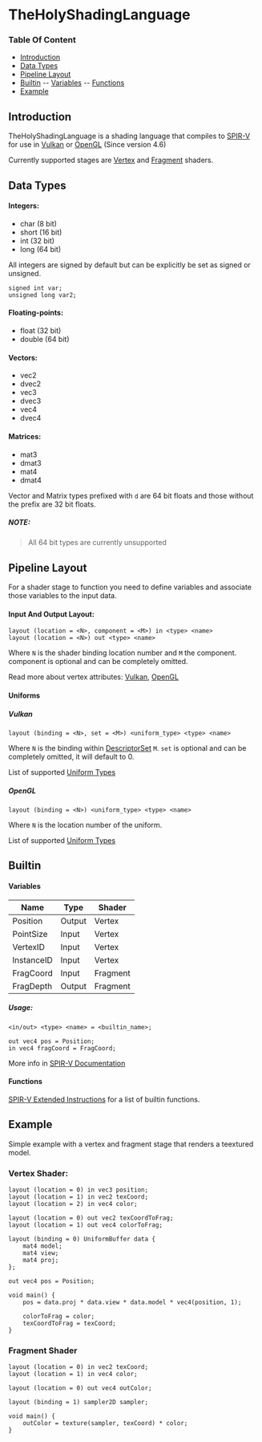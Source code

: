 # TheHolyShadingLanguage

### Table Of Content

- [Introduction](#introduction)
- [Data Types](#data-types)
- [Pipeline Layout](#pipeline-layout)
- [Builtin](#builtin)
-- [Variables](#variables)
-- [Functions](#functions)
- [Example](#example)

## Introduction

TheHolyShadingLanguage is a shading language that compiles to [SPIR-V](https://www.khronos.org/registry/spir-v/) for use in [Vulkan](https://www.khronos.org/registry/vulkan/specs/1.2-extensions/html/vkspec.html) or [OpenGL](https://www.khronos.org/opengl/?/) (Since version 4.6)

Currently supported stages are [Vertex](https://www.khronos.org/registry/vulkan/specs/1.2-extensions/html/vkspec.html#shaders-vertex) and [Fragment](https://www.khronos.org/registry/vulkan/specs/1.2-extensions/html/vkspec.html#shaders-fragment) shaders.

## Data Types

#### Integers:
- char  (8 bit)
- short (16 bit)
- int   (32 bit)
- long  (64 bit)

All integers are signed by default but can be explicitly be set as signed or unsigned.
```
signed int var;
unsigned long var2;
```

#### Floating-points:
- float (32 bit)
- double (64 bit)

#### Vectors:
- vec2
- dvec2
- vec3
- dvec3
- vec4
- dvec4

#### Matrices:
- mat3
- dmat3
- mat4
- dmat4

Vector and Matrix types prefixed with `d` are 64 bit floats and those without the prefix are 32 bit floats.

##### NOTE:
> All 64 bit types are currently unsupported

## Pipeline Layout

For a shader stage to function you need to define variables and associate those variables to the input data.

#### Input And Output Layout:

```
layout (location = <N>, component = <M>) in <type> <name>
layout (location = <N>) out <type> <name>
```

Where `N` is the shader binding location number and `M` the component. component is optional and can be completely omitted.


Read more about vertex attributes: [Vulkan](https://www.khronos.org/registry/vulkan/specs/1.2-extensions/html/vkspec.html#fxvertex-attrib), [OpenGL](https://www.khronos.org/opengl/wiki/Layout_Qualifier_(GLSL)#Interface_layouts)

#### Uniforms

##### Vulkan
```
layout (binding = <N>, set = <M>) <uniform_type> <type> <name>
```

Where `N` is the binding within [DescriptorSet](https://www.khronos.org/registry/vulkan/specs/1.2-extensions/html/vkspec.html#descriptorsets-sets) `M`. `set` is optional and can be completely omitted, it will default to 0.

List of supported [Uniform Types](uniforms_vulkan.md)

##### OpenGL
```
layout (binding = <N>) <uniform_type> <type> <name>
```

Where `N` is the location number of the uniform.

List of supported [Uniform Types](uniforms_opengl.md)

## Builtin

#### Variables

Name            | Type          | Shader
---             | ----          | -----
Position        | Output        | Vertex
PointSize       | Input         | Vertex
VertexID        | Input         | Vertex
InstanceID      | Input         | Vertex
FragCoord       | Input         | Fragment
FragDepth       | Output        | Fragment

##### Usage:
```
<in/out> <type> <name> = <builtin_name>;

out vec4 pos = Position;
in vec4 fragCoord = FragCoord;
```

More info in [SPIR-V Documentation](https://www.khronos.org/registry/spir-v/specs/unified1/SPIRV.html#_a_id_builtin_a_builtin)

#### Functions

[SPIR-V Extended Instructions](https://www.khronos.org/registry/spir-v/specs/1.0/GLSL.std.450.html) for a list of builtin functions. 

## Example

Simple example with a vertex and fragment stage that renders a teextured model.

### Vertex Shader:
```
layout (location = 0) in vec3 position;
layout (location = 1) in vec2 texCoord;
layout (location = 2) in vec4 color;

layout (location = 0) out vec2 texCoordToFrag;
layout (location = 1) out vec4 colorToFrag;

layout (binding = 0) UniformBuffer data {
    mat4 model;
    mat4 view;
    mat4 proj;
};

out vec4 pos = Position;

void main() {
    pos = data.proj * data.view * data.model * vec4(position, 1);

    colorToFrag = color;
    texCoordToFrag = texCoord;
}

```

### Fragment Shader

```
layout (location = 0) in vec2 texCoord;
layout (location = 1) in vec4 color;

layout (location = 0) out vec4 outColor;

layout (binding = 1) sampler2D sampler;

void main() {
    outColor = texture(sampler, texCoord) * color;
}

```
